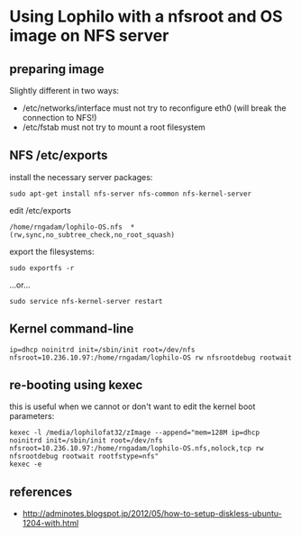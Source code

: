 # Using Lophilo with a nfsroot and OS image on NFS server

## preparing image

Slightly different in two ways:

* /etc/networks/interface must not try to reconfigure eth0 (will break the connection to NFS!)
* /etc/fstab must not try to mount a root filesystem

## NFS /etc/exports

install the necessary server packages:

	sudo apt-get install nfs-server nfs-common nfs-kernel-server

edit /etc/exports
	
	/home/rngadam/lophilo-OS.nfs  *(rw,sync,no_subtree_check,no_root_squash) 

export the filesystems:

	sudo exportfs -r

...or...

	sudo service nfs-kernel-server restart

## Kernel command-line

	ip=dhcp noinitrd init=/sbin/init root=/dev/nfs nfsroot=10.236.10.97:/home/rngadam/lophilo-OS rw nfsrootdebug rootwait


## re-booting using kexec

this is useful when we cannot or don't want to edit the kernel boot parameters:

	kexec -l /media/lophilofat32/zImage --append="mem=128M ip=dhcp noinitrd init=/sbin/init root=/dev/nfs nfsroot=10.236.10.97:/home/rngadam/lophilo-OS.nfs,nolock,tcp rw nfsrootdebug rootwait rootfstype=nfs"
	kexec -e

## references

 * http://adminotes.blogspot.jp/2012/05/how-to-setup-diskless-ubuntu-1204-with.html
